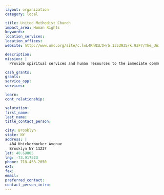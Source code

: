 ```yaml
---
layout: organization
category: local

title: United Methodist Church
impact_area: Human Rights
keywords: 
location_services: 
location_offices: 
website: http://www.umc.org/site/c.lwL4KnN1LtH/b.1353935/k.93F7/The_United_Methodist_Church__Our_mission_is_to_make_disciples_of_Jesus_Christ_for_the_transformation_of_the_world.htm

description: 
mission: |
  Provide spiritual services and human resources to the immediate community

cash_grants: 
grants: 
service_opp: 
services: 

learn: 
cont_relationship: 

salutation: 
first_name: 
last_name: 
title_contact_person: 

city: Brooklyn
state: NY
address: |
  484 Knickerbocker Avenue    
  Brooklyn NY 11237
lat: 40.69805
lng: -73.917523
phone: 718-458-2050
ext: 
fax: 
email: 
preferred_contact: 
contact_person_intro: 
---
```

